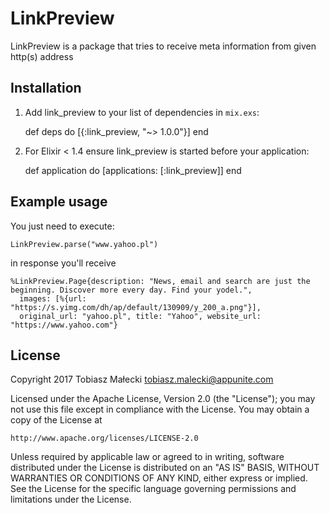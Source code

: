 # LinkPreview

LinkPreview is a package that tries to receive meta information from given http(s) address

## Installation

  1. Add link_preview to your list of dependencies in `mix.exs`:

        def deps do
          [{:link_preview, "~> 1.0.0"}]
        end

  2. For Elixir < 1.4 ensure link_preview is started before your application:

        def application do
          [applications: [:link_preview]]
        end

## Example usage

You just need to execute:

    LinkPreview.parse("www.yahoo.pl")

in response you'll receive

    %LinkPreview.Page{description: "News, email and search are just the beginning. Discover more every day. Find your yodel.",
      images: [%{url: "https://s.yimg.com/dh/ap/default/130909/y_200_a.png"}],
      original_url: "yahoo.pl", title: "Yahoo", website_url: "https://www.yahoo.com"}

## License

  Copyright 2017 Tobiasz Małecki <tobiasz.malecki@appunite.com>

  Licensed under the Apache License, Version 2.0 (the "License");
  you may not use this file except in compliance with the License.
  You may obtain a copy of the License at

	http://www.apache.org/licenses/LICENSE-2.0


  Unless required by applicable law or agreed to in writing, software
  distributed under the License is distributed on an "AS IS" BASIS,
  WITHOUT WARRANTIES OR CONDITIONS OF ANY KIND, either express or implied.
  See the License for the specific language governing permissions and
  limitations under the License.
